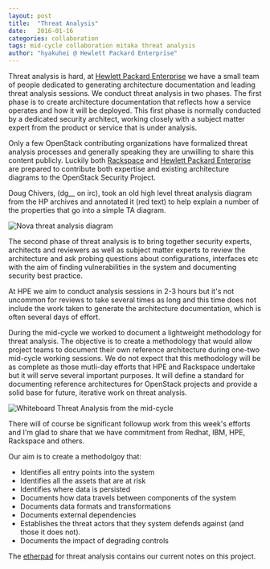 ```yaml
---
layout: post
title:  "Threat Analysis"
date:   2016-01-16
categories: collaboration
tags: mid-cycle collaboration mitaka threat analysis
author: "hyakuhei @ Hewlett Packard Enterprise"
---
```

Threat analysis is hard, at [Hewlett Packard Enterprise](http://www8.hp.com/us/en/cloud/helion-portfolio.html#!&pd1=2&pd3=2&pd5=2)
we have a small team of people dedicated to generating architecture
documentation and leading threat analysis sessions. We conduct threat
analysis in two phases. The first phase is to create architecture
documentation that reflects how a service operates and how it will be
deployed. This first phase is normally conducted by a dedicated security
architect, working closely with a subject matter expert from the product
or service that is under analysis.

Only a few OpenStack contributing organizations have formalized threat
analysis processes and generally speaking they are unwilling to share
this content publicly. Luckily both [Rackspace](https://www.rackspace.com/cloud)
and [Hewlett Packard Enterprise](http://www8.hp.com/us/en/cloud/helion-portfolio.html#!&pd1=2&pd3=2&pd5=2)
are prepared to contribute both expertise and existing architecture
diagrams to the OpenStack Security Project.

Doug Chivers, (dg__ on irc), took an old high level threat analysis
diagram from the HP archives and annotated it (red text) to help explain
a number of the properties that go into a simple TA diagram.

![Nova threat analysis diagram](https://review.openstack.org/cat/220712%2C3%2Csecurity-threat-analysis/source/figures/Template_Architecture-diagram.png%5E0)

The second phase of threat analysis is to bring together security
experts, architects and reviewers as well as subject matter experts to
review the architecture and ask probing questions about configurations,
interfaces etc with the aim of finding vulnerabilities in the system
and documenting security best practice.

At HPE we aim to conduct analysis sessions in 2-3 hours but it's not
uncommon for reviews to take several times as long and this time does
not include the work taken to generate the architecture documentation,
which is often several days of effort.

During the mid-cycle we worked to document a lightweight methodology for
threat analysis. The objective is to create a methodology that would
allow project teams to document their own reference architecture during
one-two mid-cycle working sessions. We do not expect that this
methodology will be as complete as those mutli-day efforts that HPE and
Rackspace undertake but it will serve several important purposes. It
will define a standard for documenting reference architectures for
OpenStack projects and provide a solid base for future, iterative work
on threat analysis.

![Whiteboard Threat Analysis from the mid-cycle](https://drive.google.com/uc?export=download&id=1AFZsdYKx1cvlA6a78ynRv_t-dS1n9Qeygw)

There will of course be significant followup work from this week's
efforts and I'm glad to share that we have commitment from Redhat, IBM,
HPE, Rackspace and others.

Our aim is to create a methodolgoy that:
* Identifies all entry points into the system
* Identifies all the assets that are at risk
* Identifies where data is persisted
* Documents how data travels between components of the system
* Documents data formats and transformations
* Documents external dependencies
* Establishes the threat actors that they system defends against (and those it does not).
* Documents the impact of degrading controls

The [etherpad](https://etherpad.openstack.org/p/security-mitaka-midcycle-threatanalysis) for threat analysis contains our current notes on this project.

